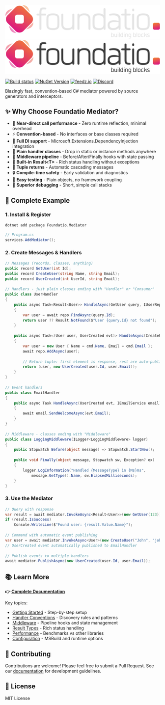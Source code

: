 ![Foundatio](https://raw.githubusercontent.com/FoundatioFx/Foundatio/master/media/foundatio-dark-bg.svg#gh-dark-mode-only "Foundatio")![Foundatio](https://raw.githubusercontent.com/FoundatioFx/Foundatio/master/media/foundatio.svg#gh-light-mode-only "Foundatio")

[![Build status](https://github.com/FoundatioFx/Foundatio.Mediator/workflows/Build/badge.svg)](https://github.com/FoundatioFx/Foundatio.Mediator/actions)
[![NuGet Version](http://img.shields.io/nuget/v/Foundatio.Mediator.svg?style=flat)](https://www.nuget.org/packages/Foundatio.Mediator/)
[![feedz.io](https://img.shields.io/badge/endpoint.svg?url=https%3A%2F%2Ff.feedz.io%2Ffoundatio%2Ffoundatio%2Fshield%2FFoundatio.Mediator%2Flatest)](https://f.feedz.io/foundatio/foundatio/packages/Foundatio.Mediator/latest/download)
[![Discord](https://img.shields.io/discord/715744504891703319)](https://discord.gg/6HxgFCx)

Blazingly fast, convention-based C# mediator powered by source generators and interceptors.

## ✨ Why Choose Foundatio Mediator?

- 🚀 **Near-direct call performance** - Zero runtime reflection, minimal overhead
- ⚡ **Convention-based** - No interfaces or base classes required
- 🔧 **Full DI support** - Microsoft.Extensions.DependencyInjection integration
- 🧩 **Plain handler classes** - Drop in static or instance methods anywhere
- 🎪 **Middleware pipeline** - Before/After/Finally hooks with state passing
- 🎯 **Built-in Result\<T>** - Rich status handling without exceptions
- 🔄 **Tuple returns** - Automatic cascading messages
- 🔒 **Compile-time safety** - Early validation and diagnostics
- 🧪 **Easy testing** - Plain objects, no framework coupling
- 🐛 **Superior debugging** - Short, simple call stacks

## 🚀 Complete Example

### 1. Install & Register

```bash
dotnet add package Foundatio.Mediator
```

```csharp
// Program.cs
services.AddMediator();
```

### 2. Create Messages & Handlers

```csharp
// Messages (records, classes, anything)
public record GetUser(int Id);
public record CreateUser(string Name, string Email);
public record UserCreated(int UserId, string Email);

// Handlers - just plain classes ending with "Handler" or "Consumer"
public class UserHandler
{
    public async Task<Result<User>> HandleAsync(GetUser query, IUserRepository repo)
    {
        var user = await repo.FindAsync(query.Id);
        return user ?? Result.NotFound($"User {query.Id} not found");
    }

    public async Task<(User user, UserCreated evt)> HandleAsync(CreateUser cmd, IUserRepository repo)
    {
        var user = new User { Name = cmd.Name, Email = cmd.Email };
        await repo.AddAsync(user);

        // Return tuple: first element is response, rest are auto-published
        return (user, new UserCreated(user.Id, user.Email));
    }
}

// Event handlers
public class EmailHandler
{
    public async Task HandleAsync(UserCreated evt, IEmailService email)
    {
        await email.SendWelcomeAsync(evt.Email);
    }
}

// Middleware - classes ending with "Middleware"
public class LoggingMiddleware(ILogger<LoggingMiddleware> logger)
{
    public Stopwatch Before(object message) => Stopwatch.StartNew();

    public void Finally(object message, Stopwatch sw, Exception? ex)
    {
        logger.LogInformation("Handled {MessageType} in {Ms}ms",
            message.GetType().Name, sw.ElapsedMilliseconds);
    }
}
```

### 3. Use the Mediator

```csharp
// Query with response
var result = await mediator.InvokeAsync<Result<User>>(new GetUser(123));
if (result.IsSuccess)
    Console.WriteLine($"Found user: {result.Value.Name}");

// Command with automatic event publishing
var user = await mediator.InvokeAsync<User>(new CreateUser("John", "john@example.com"));
// UserCreated event automatically published to EmailHandler

// Publish events to multiple handlers
await mediator.PublishAsync(new UserCreated(user.Id, user.Email));
```

## 📚 Learn More

**👉 [Complete Documentation](https://mediator.foundatio.dev)**

Key topics:

- [Getting Started](https://mediator.foundatio.dev/guide/getting-started/) - Step-by-step setup
- [Handler Conventions](https://mediator.foundatio.dev/guide/handler-conventions/) - Discovery rules and patterns
- [Middleware](https://mediator.foundatio.dev/guide/middleware/) - Pipeline hooks and state management
- [Result Types](https://mediator.foundatio.dev/guide/result-types/) - Rich status handling
- [Performance](https://mediator.foundatio.dev/guide/performance/) - Benchmarks vs other libraries
- [Configuration](https://mediator.foundatio.dev/guide/configuration/) - MSBuild and runtime options

## 🤝 Contributing

Contributions are welcome! Please feel free to submit a Pull Request. See our [documentation](https://mediator.foundatio.dev) for development guidelines.

## 📄 License

MIT License
